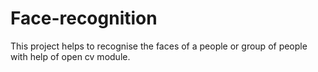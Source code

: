 # Face-recognition
This project helps to recognise the faces of a people or group of people with help of open cv module.
